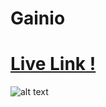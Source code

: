 # Gainio


# <a href="https://raw.githack.com/anilcosarss/gainio/main/index.html">Live Link !</a>



![alt text](https://github.com/anilcosarss/gainio/blob/main/img/screencapture-raw-githack-anilcosarss-gainio-main-index-html-2023-03-13-01_13_32.png
)


